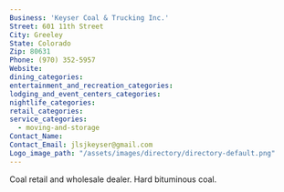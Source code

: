 ```yaml
---
Business: 'Keyser Coal & Trucking Inc.'
Street: 601 11th Street
City: Greeley
State: Colorado
Zip: 80631
Phone: (970) 352-5957
Website:
dining_categories:
entertainment_and_recreation_categories:
lodging_and_event_centers_categories:
nightlife_categories:
retail_categories:
service_categories:
  - moving-and-storage
Contact_Name:
Contact_Email: jlsjkeyser@gmail.com
Logo_image_path: "/assets/images/directory/directory-default.png"
---
```



Coal retail and wholesale dealer. Hard bituminous coal.